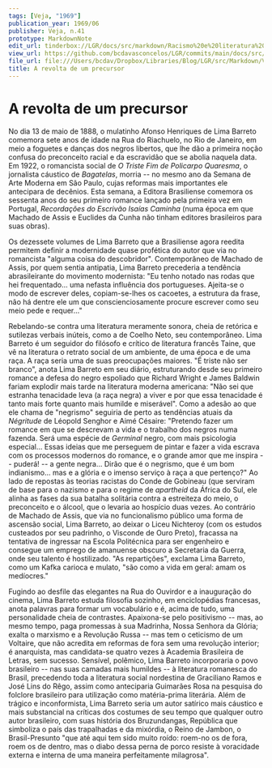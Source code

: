 ```yaml
---
tags: [Veja, "1969"]
publication_year: 1969/06
publisher: Veja, n.41
prototype: MarkdownNote
edit_url: tinderbox://LGR/docs/src/markdown/Racismo%20e%20literatura%20negra/Literatura%20Brasileira?view=outline+select=1658628338
view_url: https://github.com/bcdavasconcelos/LGR/commits/main/docs/src/markdown/racismo-e-literatura-negra/literatura-brasileira/a-revolta-de-um-precursor.md
file_url: file:///Users/bcdav/Dropbox/Libraries/Blog/LGR/src/Markdown/Vol%201/Literatura%20Brasileira/A%20revolta%20de%20um%20precursor.md
title: A revolta de um precursor
---
```


# A revolta de um precursor

No dia 13 de maio de 1888, o mulatinho Afonso Henriques de Lima Barreto comemora sete anos de idade na Rua do Riachuelo, no Rio de Janeiro, em meio a foguetes e danças dos negros libertos, que lhe dão a primeira noção confusa do preconceito racial e da escravidão que se abolia naquela data. Em 1922, o romancista social de *O Triste Fim de Policarpo Quaresma*, o jornalista cáustico de *Bagatelas*, morria -- no mesmo ano da Semana de Arte Moderna em São Paulo, cujas reformas mais importantes ele antecipara de decênios. Esta semana, a Editora Brasiliense comemora os sessenta anos do seu primeiro romance lançado pela primeira vez em Portugal, *Recordações do Escrivão Isaías Caminha* (numa época em que Machado de Assis e Euclides da Cunha não tinham editores brasileiros para suas obras).

Os dezessete volumes de Lima Barreto que a Brasiliense agora reedita permitem definir a modernidade quase profética do autor que via no romancista "alguma coisa do descobridor". Contemporâneo de Machado de Assis, por quem sentia antipatia, Lima Barreto precederia a tendência abrasileirante do movimento modernista: "Eu tenho notado nas rodas que hei frequentado\... uma nefasta influência dos portugueses. Ajeita-se o modo de escrever deles, copiam-se-lhes os cacoetes, a estrutura da frase, não há dentre ele um que conscienciosamente procure escrever como seu meio pede e requer\..."

Rebelando-se contra uma literatura meramente sonora, cheia de retórica e sutilezas verbais inúteis, como a de Coelho Neto, seu contemporâneo. Lima Barreto é um seguidor do filósofo e crítico de literatura francês Taine, que vê na literatura o retrato social de um ambiente, de uma época e de uma raça. A raça seria uma de suas preocupações maiores. "É triste não ser branco", anota Lima Barreto em seu diário, estruturando desde seu primeiro romance a defesa do negro espoliado que Richard Wright e James Baldwin fariam explodir mais tarde na literatura moderna americana: "Não sei que estranha tenacidade leva (a raça negra) a viver e por que essa tenacidade é tanto mais forte quanto mais humilde e miserável". Como a adesão ao que ele chama de "negrismo" seguiria de perto as tendências atuais da *Négritude* de Léopold Senghor e Aimé Césaire: "Pretendo fazer um romance em que se descrevam a vida e o trabalho dos negros numa fazenda. Será uma espécie de *Germinal* negro, com mais psicologia especial\... Essas ideias que me perseguem de pintar e fazer a vida escrava com os processos modernos do romance, e o grande amor que me inspira -- puderá! -- a gente negra\... Dirão que é o negrismo, que é um bom indianismo\... mas e a glória e o imenso serviço à raça a que pertenço?" Ao lado de repostas às teorias racistas do Conde de Gobineau (que serviram de base para o nazismo e para o regime de *apartheid* da África do Sul, ele alinha as fases da sua batalha solitária contra a estreiteza do meio, o preconceito e o álcool, que o levaria ao hospício duas vezes. Ao contrário de Machado de Assis, que via no funcionalismo público uma forma de ascensão social, Lima Barreto, ao deixar o Liceu Nichteroy (com os estudos custeados por seu padrinho, o Visconde de Ouro Preto), fracassa na tentativa de ingressar na Escola Politécnica para ser engenheiro e consegue um emprego de amanuense obscuro a Secretaria da Guerra, onde seu talento é hostilizado. "As repartições", exclama Lima Barreto, como um Kafka carioca e mulato, "são como a vida em geral: amam os medíocres."

Fugindo ao desfile das elegantes na Rua do Ouvirdor e a inauguração do cinema, Lima Barreto estuda filosofia sozinho, em enciclopédias francesas, anota palavras para formar um vocabulário e é, acima de tudo, uma personalidade cheia de contrastes. Apaixona-se pelo positivismo -- mas, ao mesmo tempo, paga promessas à sua Madrinha, Nossa Senhora da Glória; exalta o marxismo e a Revolução Russa -- mas tem o ceticismo de um Voltaire, que não acredita em reformas de fora sem uma revolução interior; é anarquista, mas candidata-se quatro vezes à Academia Brasileira de Letras, sem sucesso. Sensível, polêmico, Lima Barreto incorporaria o povo brasileiro -- nas suas camadas mais humildes -- à literatura romanesca do Brasil, precedendo toda a literatura social nordestina de Graciliano Ramos e José Lins do Rêgo, assim como anteciparia Guimarães Rosa na pesquisa do folclore brasileiro para utilização como matéria-prima literária. Além de trágico e inconformista, Lima Barreto seria um autor satírico mais cáustico e mais substancial na críticas dos costumes de seu tempo que qualquer outro autor brasileiro, com suas história dos Bruzundangas, República que simboliza o país das trapalhadas e da mixórdia, o Reino de Jambon, o Brasil-Presunto "que até aqui tem sido muito roído: roem-no os de fora, roem os de dentro, mas o diabo dessa perna de porco resiste à voracidade externa e interna de uma maneira perfeitamente milagrosa".

